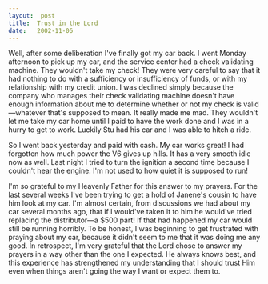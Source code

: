 ```yaml
---
layout:  post
title:  Trust in the Lord
date:   2002-11-06
---
```


Well, after some deliberation I've finally got my car back. I went Monday afternoon to pick up my car, and the service center had a check validating machine. They wouldn't take my check! They were very careful to say that it had nothing to do with a sufficiency or insufficiency of funds, or with my relationship with my credit union. I was declined simply because the company who manages their check validating machine doesn't have enough information about me to determine whether or not my check is valid—whatever that's supposed to mean. It really made me mad. They wouldn't let me take my car home until I paid to have the work done and I was in a hurry to get to work. Luckily Stu had his car and I was able to hitch a ride.

So I went back yesterday and paid with cash. My car works great! I had forgotten how much power the V6 gives up hills. It has a very smooth idle now as well. Last night I tried to turn the ignition a second time because I couldn't hear the engine. I'm not used to how quiet it is supposed to run!

I'm so grateful to my Heavenly Father for this answer to my prayers. For the last several weeks I've been trying to get a hold of Janene's cousin to have him look at my car. I'm almost certain, from discussions we had about my car several months ago, that if I would've taken it to him he would've tried replacing the distributor—a $500 part! If that had happened my car would still be running horribly. To be honest, I was beginning to get frustrated with praying about my car, because it didn't seem to me that it was doing me any good. In retrospect, I'm very grateful that the Lord chose to answer my prayers in a way other than the one I expected. He always knows best, and this experience has strengthened my understanding that I should trust Him even when things aren't going the way I want or expect them to.